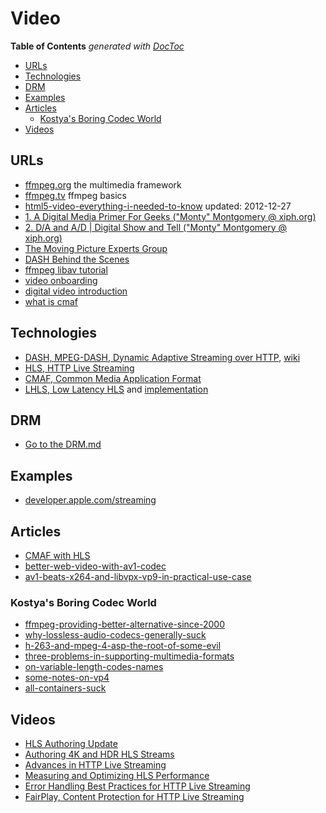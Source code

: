 # Video

<!-- START doctoc generated TOC please keep comment here to allow auto update -->
<!-- DON'T EDIT THIS SECTION, INSTEAD RE-RUN doctoc TO UPDATE -->
**Table of Contents**  *generated with [DocToc](https://github.com/thlorenz/doctoc)*

- [URLs](#urls)
- [Technologies](#technologies)
- [DRM](#drm)
- [Examples](#examples)
- [Articles](#articles)
  - [Kostya's Boring Codec World](#kostyas-boring-codec-world)
- [Videos](#videos)

<!-- END doctoc generated TOC please keep comment here to allow auto update -->

## URLs

- [ffmpeg.org](https://www.ffmpeg.org/) the multimedia framework
- [ffmpeg.tv](http://ffmpeg.tv/) ffmpeg basics
- [html5-video-everything-i-needed-to-know](http://ronallo.com/blog/html5-video-everything-i-needed-to-know/) updated: 2012-12-27
- [1. A Digital Media Primer For Geeks ("Monty" Montgomery @ xiph.org)](https://youtu.be/FG9jemV1T7I)
- [2. D/A and A/D | Digital Show and Tell ("Monty" Montgomery @ xiph.org)](https://youtu.be/cIQ9IXSUzuM)
- [The Moving Picture Experts Group](https://mpeg.chiariglione.org/)
- [DASH Behind the Scenes](https://mpeg.chiariglione.org/news/dash-behind-scenes)
- [ffmpeg libav tutorial](https://github.com/leandromoreira/ffmpeg-libav-tutorial)
- [video onboarding](https://www.eyevinntechnology.se/#/onboarding)
- [digital video introduction](https://github.com/leandromoreira/digital_video_introduction)
- [what is cmaf](https://www.wowza.com/blog/what-is-cmaf)

## Technologies

- [DASH, MPEG-DASH, Dynamic Adaptive Streaming over HTTP](https://www.encoding.com/mpeg-dash/), [wiki](https://en.wikipedia.org/wiki/Dynamic_Adaptive_Streaming_over_HTTP)
- [HLS, HTTP Live Streaming](https://developer.apple.com/streaming/)
- [CMAF, Common Media Application Format](https://blogs.akamai.com/2016/06/cmaf-what-it-is-and-why-it-may-change-your-ott-future.html)
- [LHLS, Low Latency HLS](https://medium.com/freshdevelopers/implementing-lhls-on-hls-js-4fc4558edff2) and [implementation](https://github.com/openfresh/hls.js/commit/8e6746ba0393e424a92c7b5de340e037fdd5e177)

## DRM

- [Go to the DRM.md](DRM.md)

## Examples

- [developer.apple.com/streaming](https://developer.apple.com/streaming/examples/)

## Articles

- [CMAF with HLS](https://developer.apple.com/documentation/http_live_streaming/about_the_common_media_application_format_with_http_live_streaming)
- [better-web-video-with-av1-codec](https://evilmartians.com/chronicles/better-web-video-with-av1-codec)
- [av1-beats-x264-and-libvpx-vp9-in-practical-use-case](https://code.fb.com/video-engineering/av1-beats-x264-and-libvpx-vp9-in-practical-use-case/)

### Kostya's Boring Codec World

- [ffmpeg-providing-better-alternative-since-2000](https://codecs.multimedia.cx/2009/09/ffmpeg-providing-better-alternative-since-2000/)
- [why-lossless-audio-codecs-generally-suck](https://codecs.multimedia.cx/2010/11/why-lossless-audio-codecs-generally-suck/)
- [h-263-and-mpeg-4-asp-the-root-of-some-evil](https://codecs.multimedia.cx/2017/11/h-263-and-mpeg-4-asp-the-root-of-some-evil/)
- [three-problems-in-supporting-multimedia-formats](https://codecs.multimedia.cx/2017/08/three-problems-in-supporting-multimedia-formats/)
- [on-variable-length-codes-names](https://codecs.multimedia.cx/2016/05/on-variable-length-codes-names/)
- [some-notes-on-vp4](https://codecs.multimedia.cx/2015/03/some-notes-on-vp4/)
- [all-containers-suck](https://codecs.multimedia.cx/2014/03/all-containers-suck/)

## Videos

- [HLS Authoring Update](https://developer.apple.com/videos/play/wwdc2017/515/)
- [Authoring 4K and HDR HLS Streams](https://developer.apple.com/videos/play/tech-talks/501/)
- [Advances in HTTP Live Streaming](https://developer.apple.com/videos/play/wwdc2017/504)
- [Measuring and Optimizing HLS Performance](https://developer.apple.com/videos/play/wwdc2018/502)
- [Error Handling Best Practices for HTTP Live Streaming](https://developer.apple.com/videos/play/wwdc2017/514)
- [FairPlay, Content Protection for HTTP Live Streaming](https://developer.apple.com/videos/play/wwdc2015/502/)
